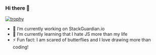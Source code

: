 ### Hi there 👋

[![trophy](https://github-profile-trophy.vercel.app/?username=BrainButcher101)](https://github.com/ryo-ma/github-profile-trophy)

- 🔭 I’m currently working on StackGuardian.io
- 🌱 I’m currently learning that I hate JS more than my life
- ⚡ Fun fact: I am scared of butterflies and I love drawing more than coding!

